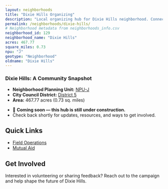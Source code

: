 ```yaml
---
layout: neighborhoods
title: "Dixie Hills Organizing"
description: "Local organizing hub for Dixie Hills neighborhood. Connect with field operations, mutual aid, and community organizing efforts."
permalink: /neighborhoods/dixie-hills/
# Neighborhood metadata from neighborhoods_info.csv
neighborhood_id: 129
neighborhood_name: "Dixie Hills"
acres: 467.77
square_miles: 0.73
npu: "J"
geotype: "Neighborhood"
oldname: "Dixie Hills"
---
```


### **Dixie Hills: A Community Snapshot**

  * **Neighborhood Planning Unit:** [NPU-J](https://www.atlantaga.gov/government/departments/city-planning/neighborhood-planning-units/neighborhood-and-npu-contacts)
  * **City Council District:** [District 5](https://citycouncil.atlantaga.gov/council-members/antonio-lewis)
  * **Area:** 467.77 acres (0.73 sq. miles)

- 🚧 **Coming soon — this hub is still under construction.**
- Check back shortly for updates, resources, and ways to get involved.

## Quick Links

- [Field Operations](./field-ops/)
- [Mutual Aid](./mutual-aid/)

## Get Involved

Interested in volunteering or sharing feedback? Reach out to the campaign and help shape the future of Dixie Hills.
